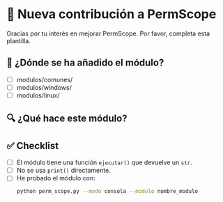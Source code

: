 # 🧩 Nueva contribución a PermScope

Gracias por tu interés en mejorar PermScope. Por favor, completa esta plantilla.

## 📂 ¿Dónde se ha añadido el módulo?
<!-- Elige una o más -->
- [ ] modulos/comunes/
- [ ] modulos/windows/
- [ ] modulos/linux/

## 🔍 ¿Qué hace este módulo?
<!-- Describe brevemente su funcionalidad -->



## ✅ Checklist

- [ ] El módulo tiene una función `ejecutar()` que devuelve un `str`.
- [ ] No se usa `print()` directamente.
- [ ] He probado el módulo con:
  ```bash
  python perm_scope.py --modo consola --modulo nombre_modulo
